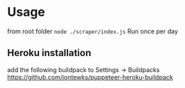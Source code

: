 # Usage
from root folder `node ./scraper/index.js`
Run once per day 

## Heroku installation
add the following buildpack to Settings -> Buildpacks 
https://github.com/jontewks/puppeteer-heroku-buildpack

